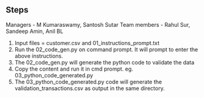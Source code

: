 ## Steps

Managers - M Kumaraswamy, Santosh Sutar
Team members - Rahul Sur, Sandeep Amin, Anil BL

1. Input files = customer.csv and 01_instructions_prompt.txt
2. Run the 02_code_gen.py on command prompt. It will prompt to enter the above instructions.
3. The 02_code_gen.py will generate the python code to validate the data
4. Copy the content and run it in cmd prompt. eg. 03_python_code_generated.py
5. The 03_python_code_generated.py code will generate the validation_transactions.csv as output in the same directory.
